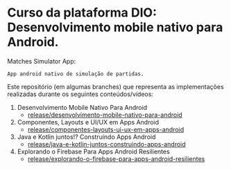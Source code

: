 # Curso da plataforma DIO: Desenvolvimento mobile nativo para Android.

Matches Simulator App:

    App android nativo de simulação de partidas.

Este repositório (em algumas branches) que representa as implementações realizadas durante os seguintes conteúdos/vídeos:

1. Desenvolvimento Mobile Nativo Para Android
   - [release/desenvolvimento-mobile-nativo-para-android](https://github.com/Cruz-Andre/matches-simulator-app/tree/release/desenvolvimento-mobile-nativo-para-android)
2. Componentes, Layouts e UI/UX em Apps Android
   - [release/componentes-layouts-ui-ux-em-apps-android](https://github.com/Cruz-Andre/matches-simulator-app/tree/release/componentes-layouts-ui-ux-em-apps-android)
3. Java e Kotlin juntos!? Construíndo Apps Android
   - [release/java-e-kotlin-juntos-construindo-apps-android](https://github.com/Cruz-Andre/matches-simulator-app/tree/release/java-e-kotlin-juntos-construindo-apps-android)
4. Explorando o Firebase Para Apps Android Resilientes
   - [release/explorando-o-firebase-para-apps-android-resilientes](https://github.com/Cruz-Andre/matches-simulator-app/tree/release/explorando-o-firebase-para-apps-android-resilientes)
